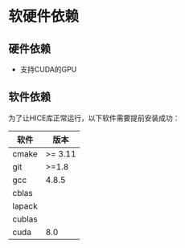 # 软硬件依赖

## 硬件依赖

- 支持CUDA的GPU

## 软件依赖

为了让HICE库正常运行，以下软件需要提前安装成功：

| 软件   | 版本     |
| ------ | -------- |
| cmake  | \>= 3.11 |
| git    | \>=1.8   |
| gcc    | 4.8.5    |
| cblas  |          |
| lapack |          |
| cublas |          |
| cuda   | 8.0      |



